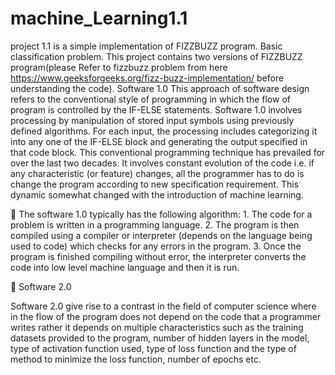 # machine_Learning1.1
project 1.1 is a simple implementation of FIZZBUZZ program. Basic classification problem.
This project contains two versions of FIZZBUZZ program(please Refer to fizzbuzz problem from here https://www.geeksforgeeks.org/fizz-buzz-implementation/  before understanding the code).
Software 1.0 This approach of software design refers to the conventional style of programming in which the flow of program is controlled by the IF-ELSE statements. Software 1.0 involves processing by manipulation of stored input symbols using previously defined algorithms. For each input, the processing includes categorizing it into any one of the IF-ELSE block and generating the output specified in that code block.  This conventional programming technique has prevailed for over the last two decades. It involves constant evolution of the code i.e. if any characteristic (or feature) changes, all the programmer has to do is change the program according to new specification requirement. This dynamic somewhat changed with the introduction of machine learning. 
 
 The software 1.0 typically has the following algorithm: 1.  The code for a problem is written in a programming language. 2.  The program is then compiled using a compiler or interpreter (depends on the    language being used to code) which checks for any errors in the program. 3. Once the program is finished compiling without error, the interpreter converts the     code into low level machine language and then it is run. 
 
 Software 2.0 
 
Software 2.0 give rise to a contrast in the field of computer science where in the flow of the program does not depend on the code that a programmer writes rather it depends on multiple characteristics such as the training datasets provided to the program, number of hidden layers in the model, type of activation function used, type of loss function and the type of method to minimize the loss function, number of epochs etc. 
